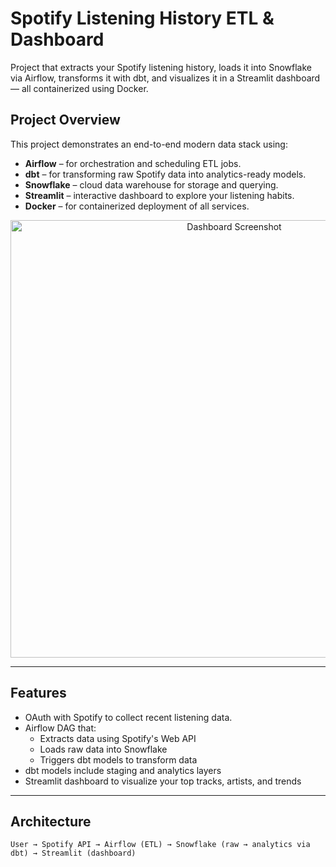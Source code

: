 # Spotify Listening History ETL & Dashboard

Project that extracts your Spotify listening history, loads it into Snowflake via Airflow, transforms it with dbt, and visualizes it in a Streamlit dashboard — all containerized using Docker.

## Project Overview

This project demonstrates an end-to-end modern data stack using:

- **Airflow** – for orchestration and scheduling ETL jobs.
- **dbt** – for transforming raw Spotify data into analytics-ready models.
- **Snowflake** – cloud data warehouse for storage and querying.
- **Streamlit** – interactive dashboard to explore your listening habits.
- **Docker** – for containerized deployment of all services.

<p align="center">
  <img src="'/Users/bryandonnelly/Desktop/Screenshot 2025-06-18 at 2.32.35 PM.png'" alt="Dashboard Screenshot" width="700">
</p>

---

## Features

- OAuth with Spotify to collect recent listening data.
- Airflow DAG that:
  - Extracts data using Spotify's Web API
  - Loads raw data into Snowflake
  - Triggers dbt models to transform data
- dbt models include staging and analytics layers
- Streamlit dashboard to visualize your top tracks, artists, and trends

---

## Architecture

```text
User → Spotify API → Airflow (ETL) → Snowflake (raw → analytics via dbt) → Streamlit (dashboard)
